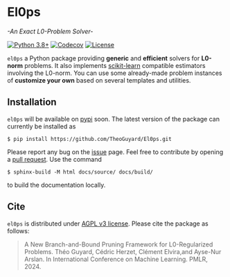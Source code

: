 El0ps
=====
*-An Exact L0-Problem Solver-*


[![Python 3.8+](https://img.shields.io/badge/python-3.8%2B-blue)](https://www.python.org/downloads/release/python-380/)
[![Codecov](https://codecov.io/gh/TheoGuyard/El0ps/graph/badge.svg?token=H2IA4O67X6)](https://codecov.io/gh/TheoGuyard/El0ps)
[![License](https://img.shields.io/badge/License-AGPL--v3-red.svg)](https://github.com/benchopt/benchopt/blob/main/LICENSE)

<!-- [![PyPI version](https://badge.fury.io/py/el0ps.svg)](https://pypi.org/project/el0ps/) -->
<!-- [![Documentation](https://img.shields.io/badge/documentation-latest-blue)](https://el0ps.github.io) -->
<!-- [![Test Status](https://github.com/TheoGuyard/el0ps/actions/workflows/test.yml/badge.svg)](https://github.com/TheoGuyard/el0ps/actions/workflows/test.yml) -->

``el0ps`` a Python package providing **generic** and **efficient** solvers for **L0-norm** problems.
It also implements [scikit-learn](https://scikit-learn.org>) compatible estimators involving the L0-norm.
You can use some already-made problem instances of **customize your own** based on several templates and utilities.


## Installation

`el0ps` will be available on [pypi](https://pypi.org>) soon. The latest version of the package can currently be installed as


```shell
$ pip install https://github.com/TheoGuyard/El0ps.git
```

Please report any bug on the [issue](https://github.com/TheoGuyard/El0ps/issues) page.
Feel free to contribute by opening a [pull request](https://github.com/TheoGuyard/El0ps/pulls).
Use the command

```shell
$ sphinx-build -M html docs/source/ docs/build/
```

to build the documentation locally.

## Cite

`el0ps` is distributed under
[AGPL v3 license](https://github.com/TheoGuyard/El0ps/blob/main/LICENSE).
Please cite the package as follows:

> A New Branch-and-Bound Pruning Framework for L0-Regularized Problems. Théo Guyard, Cédric Herzet, Clément Elvira,and Ayse-Nur Arslan. In International Conference on Machine Learning. PMLR, 2024.
